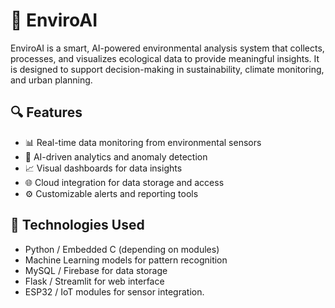 # 🌱 EnviroAI

EnviroAI is a smart, AI-powered environmental analysis system that collects, processes, and visualizes ecological data to provide meaningful insights. It is designed to support decision-making in sustainability, climate monitoring, and urban planning.

## 🔍 Features

- 📊 Real-time data monitoring from environmental sensors
- 🤖 AI-driven analytics and anomaly detection
- 📈 Visual dashboards for data insights
- 🌐 Cloud integration for data storage and access
- ⚙️ Customizable alerts and reporting tools

## 🧠 Technologies Used

- Python / Embedded C (depending on modules)
- Machine Learning models for pattern recognition
- MySQL / Firebase for data storage
- Flask / Streamlit for web interface
- ESP32 / IoT modules for sensor integration.
